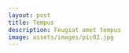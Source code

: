 ```yaml
---
layout: post
title: Tempus
description: Feugiat amet tempus
image: assets/images/pic02.jpg
---
```


